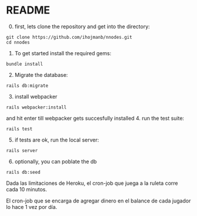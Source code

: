 # README
0. first, lets clone the repository and get into the directory:
```
git clone https://github.com/ihojmanb/nnodes.git 
cd nnodes
```
1. To get started install the required gems:
```
bundle install
```

2. Migrate the database:
```
rails db:migrate
```

3. install webpacker
 ```
 rails webpacker:install
 ```
 and hit enter till webpacker gets succesfully installed
4. run the test suite:

```
rails test
```

5. if tests are ok, run the local server:
```
rails server
```
6. optionally, you can poblate the db
```
rails db:seed
```

Dada las limitaciones de Heroku, el cron-job que juega a la ruleta corre cada 10 minutos.

El cron-job que se encarga de agregar dinero en el balance de cada jugador lo hace 1 vez por día.
